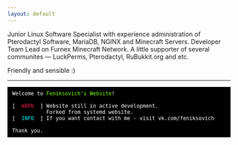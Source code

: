 ```yaml
---
layout: default
---
```


<span class="important">Junior Linux Software Specialist</span> with experience administration of Pterodactyl Software, MariaDB, NGINX and Minecraft Servers. <span class="important">Developer Team Lead</span> on Furnex Minecraft Network. A little supporter of several communites — <span class="important">LuckPerms, Pterodactyl, RuBukkit.org</span> and etc.

Friendly and sensible :)

---

<pre style="color:white; background-color:black; font-size:smaller; padding:6pt 8pt">
Welcome to <span style="color:chartreuse">Feniksovich's Website</span>!

[  <span style="color:crimson">WARN</span>  ] Website still in active development.
           Forked from systemd website.
[  <span style="color:cyan">INFO</span>  ] If you want contact with me - visit vk.com/feniksovich

Thank you.
</pre>
